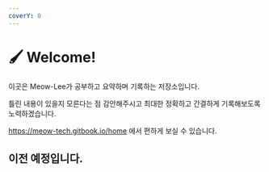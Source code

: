 ```yaml
---
coverY: 0
---
```


# 🖌 Welcome!

이곳은 Meow-Lee가 공부하고 요약하며 기록하는 저장소입니다.

틀린 내용이 있을지 모른다는 점 감안해주시고 최대한 정확하고 간결하게 기록해보도록 노력하겠습니다.

https://meow-tech.gitbook.io/home 에서 편하게 보실 수 있습니다.

## 이전 예정입니다.
